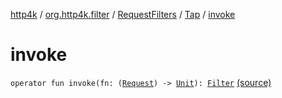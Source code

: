 [http4k](../../../index.md) / [org.http4k.filter](../../index.md) / [RequestFilters](../index.md) / [Tap](index.md) / [invoke](./invoke.md)

# invoke

`operator fun invoke(fn: (`[`Request`](../../../org.http4k.core/-request/index.md)`) -> `[`Unit`](https://kotlinlang.org/api/latest/jvm/stdlib/kotlin/-unit/index.html)`): `[`Filter`](../../../org.http4k.core/-filter/index.md) [(source)](https://github.com/http4k/http4k/blob/master/http4k-core/src/main/kotlin/org/http4k/filter/RequestFilters.kt#L12)